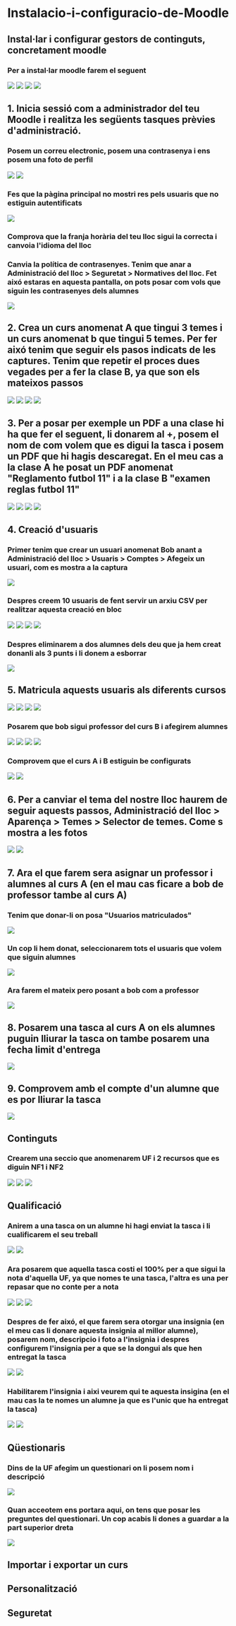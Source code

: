 # Instalacio-i-configuracio-de-Moodle

## Instal·lar i configurar gestors de continguts, concretament moodle
### Per a instal·lar moodle farem el seguent
<img src="1.png">
<img src="2.png">
<img src="3.png">
<img src="4.png">

## 1. Inicia sessió com a administrador del teu Moodle i realitza les següents tasques prèvies d'administració.
### Posem un correu electronic, posem una contrasenya i ens posem una foto de perfil
<img src="5.png">
<img src="6.png">

### Fes que la pàgina principal no mostri res pels usuaris que no estiguin autentificats
<img src="7.png">

### Comprova que la franja horària del teu lloc sigui la correcta i canvoia l'idioma del lloc


### Canvia la política de contrasenyes. Tenim que anar a Administració del lloc > Seguretat > Normatives del lloc. Fet aixó estaras en aquesta pantalla, on pots posar com vols que siguin les contrasenyes dels alumnes
<img src="8.png">

## 2. Crea un curs anomenat A que tingui 3 temes i un curs anomenat b que tingui 5 temes. Per fer aixó tenim que seguir els pasos indicats de les captures. Tenim que repetir el proces dues vegades per a fer la clase B, ya que son els mateixos passos
<img src="17.png">
<img src="18.png">
<img src="19.png">
<img src="20.png">

## 3. Per a posar per exemple un PDF a una clase hi ha que fer el seguent, li donarem al +, posem el nom de com volem que es digui la tasca i posem un PDF que hi hagis descaregat. En el meu cas a la clase A he posat un PDF anomenat "Reglamento futbol 11" i a la clase B "examen reglas futbol 11"
<img src="21.png">
<img src="22.png">
<img src="23.png">
<img src="24.png">

## 4. Creació d'usuaris
### Primer tenim que crear un usuari anomenat Bob anant a Administració del lloc > Usuaris > Comptes > Afegeix un usuari, com es mostra a la captura
<img src="45.png">

### Despres creem 10 usuaris de fent servir un arxiu CSV per realitzar aquesta creació en bloc
<img src="25.png">
<img src="26.png">
<img src="27.png">
<img src="28.png">

### Despres eliminarem a dos alumnes dels deu que ja hem creat donanli als 3 punts i li donem a esborrar
<img src="29.png">

## 5. Matricula aquests usuaris als diferents cursos
<img src="31.png">
<img src="32.png">
<img src="33.png"> 
<img src="35.png">

### Posarem que bob sigui professor del curs B i afegirem alumnes
<img src="34.png">
<img src="28.png">
<img src="30.png">
<img src="38.png">

### Comprovem que el curs A i B estiguin be configurats
<img src="36.png">
<img src="37.png"> 

## 6. Per a canviar el tema del nostre lloc haurem de seguir aquests passos, Administració del lloc > Aparença > Temes > Selector de temes. Come s mostra a les fotos
<img src="43.png">
<img src="44.png">

## 7. Ara el que farem sera asignar un professor i alumnes al curs A (en el mau cas ficare a bob de professor tambe al curs A)
### Tenim que donar-li on posa "Usuarios matriculados"
<img src="30.png">

### Un cop li hem donat, seleccionarem tots el usuaris que volem que siguin alumnes
<img src="40.png">

### Ara farem el mateix pero posant a bob com a professor
<img src="39.png">

## 8. Posarem una tasca al curs A on els alumnes puguin lliurar la tasca on tambe posarem una fecha limit d'entrega
<img src="41.png">

## 9. Comprovem amb el compte d'un alumne que es por lliurar la tasca
<img src="42.png">

## Continguts
### Crearem una seccio que anomenarem UF i 2 recursos que es diguin NF1 i NF2

<img src="Continguts1.png">
<img src="Continguts2.png">
<img src="Continguts3.png">

## Qualificació
### Anirem a una tasca on un alumne hi hagi enviat la tasca i li cualificarem el seu treball
<img src="Qualificacio1.png">
<img src="Qualificacio2.png">

### Ara posarem que aquella tasca costi el 100% per a que sigui la nota d'aquella UF, ya que nomes te una tasca, l'altra es una per repasar que no conte per a nota
<img src="Qualificacio3.png">
<img src="Qualificacio4.png">
<img src="Qualificacio5.png">

### Despres de fer aixó, el que farem sera otorgar una insignia (en el meu cas li donare aquesta insignia al millor alumne), posarem nom, descripcio i foto a l'insignia i despres configurem l'insignia per a que se la dongui als que hen entregat la tasca
<img src="Insignia1.png">
<img src="Insignia2.png">

### Habilitarem l'insignia i aixi veurem qui te aquesta insigina (en el mau cas la te nomes un alumne ja que es l'unic que ha entregat la tasca)
<img src="Insignia3.png">
<img src="Insignia4.png">

## Qüestionaris
### Dins de la UF afegim un questionari on li posem nom i descripció
<img src="Questionario1.png">

### Quan acceotem ens portara aqui, on tens que posar les preguntes del questionari. Un cop acabis li dones a guardar a la part superior dreta
<img src="Questionario2.png">

## Importar i exportar un curs


## Personalització


## Seguretat


